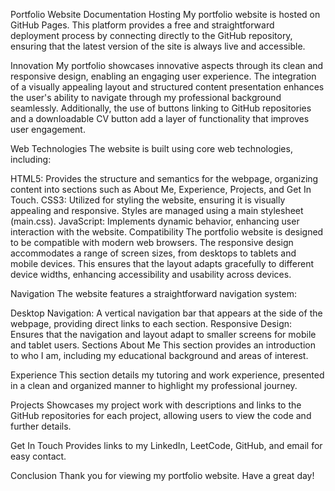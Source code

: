Portfolio Website Documentation
Hosting
My portfolio website is hosted on GitHub Pages. This platform provides a free and straightforward deployment process by connecting directly to the GitHub repository, ensuring that the latest version of the site is always live and accessible.

Innovation
My portfolio showcases innovative aspects through its clean and responsive design, enabling an engaging user experience. The integration of a visually appealing layout and structured content presentation enhances the user's ability to navigate through my professional background seamlessly. Additionally, the use of buttons linking to GitHub repositories and a downloadable CV button add a layer of functionality that improves user engagement.

Web Technologies
The website is built using core web technologies, including:

HTML5: Provides the structure and semantics for the webpage, organizing content into sections such as About Me, Experience, Projects, and Get In Touch.
CSS3: Utilized for styling the website, ensuring it is visually appealing and responsive. Styles are managed using a main stylesheet (main.css).
JavaScript: Implements dynamic behavior, enhancing user interaction with the website.
Compatibility
The portfolio website is designed to be compatible with modern web browsers. The responsive design accommodates a range of screen sizes, from desktops to tablets and mobile devices. This ensures that the layout adapts gracefully to different device widths, enhancing accessibility and usability across devices.

Navigation
The website features a straightforward navigation system:

Desktop Navigation: A vertical navigation bar that appears at the side of the webpage, providing direct links to each section.
Responsive Design: Ensures that the navigation and layout adapt to smaller screens for mobile and tablet users.
Sections
About Me
This section provides an introduction to who I am, including my educational background and areas of interest.

Experience
This section details my tutoring and work experience, presented in a clean and organized manner to highlight my professional journey.

Projects
Showcases my project work with descriptions and links to the GitHub repositories for each project, allowing users to view the code and further details.

Get In Touch
Provides links to my LinkedIn, LeetCode, GitHub, and email for easy contact.

Conclusion
Thank you for viewing my portfolio website. Have a great day!
